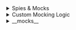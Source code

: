<details>
  <summary>Spies & Mocks</summary>

#### Spies

- Spy는 기존의 함수를 감시하고, 해당 함수가 어떻게 호출되었는지를 기록하는 특별한 도구이다. Spy는 함수의 구현을 수정하지 않으면서도 호출된 인자, 호출 횟수, 반환값 등을 추적한다.


##### 호출 여부 확인
```javascript

const originalFunction = jest.fn();
originalFunction(); // 함수 호출

expect(originalFunction).toHaveBeenCalled(); // 호출 여부 확인
//Spy를 사용하면 특정 함수가 호출되었는지 여부를 검증

```

##### 호출인자 검증
```javascript
const originalFunction = jest.fn();
originalFunction(1, 2);

expect(originalFunction).toHaveBeenCalledWith(1, 2); // 특정 인자로 호출됐는지 확인

//Spy를 사용하여 함수가 어떤 인자로 호출되었는지를 확인

```

##### 호출횟수 확인
```javascript
const originalFunction = jest.fn();
originalFunction();
originalFunction();

expect(originalFunction).toHaveBeenCalledTimes(2); // 호출 횟수 확인
//Spy를 통해 함수가 몇 번 호출되었는지를 추적

```

##### ex
```javascript

import { describe, it, expect, vi } from 'vitest';

describe('generateReportData', () => {

    it('should execute logFn if provided', () => {
        const logger = vi.fn(); // 빈 function을 만들어  

        generateReportData(logger);
        //generateReportData함수는 인자로 함수를 받아 안에서 실행하고 있다.
        //generateReportData함수가 인자를 실행이 되었는지 안되었는지 확인 할수 있다.

        expect(logger).toBeCalled();
    })

})
```

##### 반환값 확인
```javascript
const sum = (a, b) => a + b;
const spySum = jest.spyOn({ sum }, 'sum').mockImplementation(sum);

expect(spySum(1, 2)).toBe(3); // 원래 함수의 동작 확인

//원래 함수의 반환값도 확인

```

#### Mocks

Mock은 기존 함수의 동작을 완전히 대체하는 가짜 함수이다. Mock 함수는 호출된 횟수, 인자 등을 추적할 뿐만 아니라, 특정 값을 반환하도록 설정할 수 있다.


```javascript
import { it, expect,vi } from 'vitest';

import writeData from './io';
import { promises as fs } from 'fs';

vi.mock('fs')

it('should excute the writeFile method',()=>{
    const testData = 'Test';
    const testFilename = 'test.txt';

    // writeData를 호출 (이 안에서 fs.writeFile을 사용한다고 가정)  
    writeData(testData,testFilename)

    // fs.writeFile이 호출되었는지 확인
    expect(fs.writeFile).toBeCalled();
})

```
##### 모의 객체(mock object)
Mocking은 테스트를 독립시키기 위해 의존성을 개발자가 컨트롤하고 검사할 수 있는 오브젝트로 변환하는 테크닉입이다. 테스트를 할 때, 실제 객체를 사용하면 외부 의존성(예: 파일 시스템, 데이터베이스 등)에 영향을 받을 수 있기때문에 이를 피하기 위해 모의 객체를 사용한다.
** 참고:  mock은 호이스팅이 된다 **
여기서 “오브젝트로 변환한다”는 말은 Mocking을 통해 실제 의존성을 대체하는 가짜 객체를 생성한다는 의미이다. 구체적으로 설명하자면:

##### 실제 의존성 vs. Mock 객체
실제 의존성: 예를 들어, 데이터베이스나 외부 API와 같은 실제 객체는 코드가 실행될 때 실제 데이터를 가져오거나 특정 동작을 수행한다. 이런 객체들은 실제 상태나 동작에 의존하므로, 테스트를 복잡하게 만들거나 불안정하게 만들 수 있다.
Mock 객체: Mocking을 통해 개발자는 이러한 실제 의존성의 행동을 시뮬레이션할 수 있는 객체를 만든다. 이 Mock 객체는 실제 의존성과 같은 인터페이스를 가지고 있지만, 실제 데이터베이스나 API와 연결되어 있지 않고, 대신 사전에 정의된 방식으로 동작한다.

##### vi.mock('fs')의 역할

- 모듈 모킹: vi.mock('fs')를 호출하면, Node.js의 fs 모듈을 모의 객체로 변환한다. 이제 테스트 코드에서 fs 모듈의 메서드를 호출해도 실제 파일 시스템에 접근하지 않게 된다.
- 상태 관리: 모의 객체는 호출 횟수, 호출된 인수, 반환 값 등을 추적할 수 있는 기능을 제공한다. 이를 통해 테스트가 어떻게 작동하는지, 원하는 대로 동작하는지를 확인할 수 있다.

##### 참고 : 메서드 스텁과 모킹의 차이 
- 메서드 스텁(stub): 모의 객체는 기본적으로 모든 메서드가 빈 함수로 설정되고, 따라서 fs.writeFile 같은 메서드를 호출해도 실제로 파일에 쓰지 않지만, 호출 여부를 기록할 수 있다.
모의 객체는 호출된 정보와 결과를 추적하는 데 중점을 두고, 스텁은 특정 값을 반환하는 데 초점을 맞춘다는 점




</details>


















<details>
  <summary>Custom Mocking Logic</summary>

  ##### Mocking Logic


##### EX 
```javascript
//io.js
import path from 'path';
import { promises as fs } from 'fs';

export default function writeData(data, filename) {
  const storagePath = path.join(process.cwd(), 'data', filename);
  return fs.writeFile(storagePath, data);
}
```

```javascript
//Test Code


import { it, expect,vi } from 'vitest';

import writeData from './io';
import { promises as fs } from 'fs';


vi.mock('fs')
vi.mock('path', () => {
    //own implementation
    return {
        default: {
            join: (...args) => {
                return args[args.length -1]
            }
        }
    }
});
// 이 부분은 path 모듈을 모킹하는 코드이다. 여기서 path.join 메서드를 사용자 정의 구현으로 대체합니다.
// join 메서드는 일반적으로 여러 경로를 결합하는 데 사용되지만, 이 모킹에서는 모든 인수 중 마지막 인수만 반환하도록 구현되었다. 즉, path.join('a', 'b', 'c')를 호출하면 'c'만 반환된다.
//모킹된 구현에서 마지막 인수만 반환하면, 이 경우 filename만 반환된다. 예를 들어 path.join(process.cwd(), 'data', 'test.txt')는 'test.txt'를 반환하게 된.
// 이렇게 하는 이유는 테스트 환경에서 경로 처리를 간단하게 하여 테스트의 의도를 명확하게 하고, 복잡한 경로 결합 로직으로 인한 오류를 피하기 위함이다.
//참고 :  default라는 이름은 path 모듈을 default방식으로 임포트했기 때문에 default라고 명시되었다.
// 만약 path as abc 라고 모듈을 임포트 했다면, 모킬을 리털할때, {abc: ...} 모킹을 내보내야한다.
it('should excute the writeFile method',()=>{
    const testData = 'Test';
    const testFilename = 'test.txt';


    writeData(testData,testFilename)

    expect(fs.writeFile).toBeCalledWith(testFilename, testData)
})
```


</details>




<details>
  <summary>__mocks__</summary>

Jest에서 __mocks__ 디렉토리는 모듈의 자동 또는 수동으로 설정한 모의(mock) 구현을 제공하는 곳이다. Jest는 테스트를 수행할 때 종속성을 격리하고, 특정 모듈의 동작을 제어하기 위해 모의 기능을 많이 사용한다. __mocks__ 디렉토리를 사용하면 보다 쉽게 모듈을 모의할 수 있다.

```javascript
// src/myModule.js
export function fetchData() {
  return new Promise((resolve) => {
    setTimeout(() => {
      resolve("real data");
    }, 1000);
  });
}

// src/__mocks__/myModule.js
export function fetchData() {
  return Promise.resolve("mocked data");
}

// src/myComponent.js
import { fetchData } from './myModule';

export async function getData() {
  const data = await fetchData();
  return data;
}

```

##### Test Code
```javascript
// src/myComponent.test.js
jest.mock('./myModule'); // myModule을 모킹

import { getData } from './myComponent';
import * as myModule from './myModule';

test('getData should return mocked data', async () => {
  const data = await getData(); // 비동기 함수 호출
  expect(data).toBe('mocked data'); // 모의 데이터 확인
  expect(myModule.fetchData).toHaveBeenCalled(); // 호출 여부 확인
});

```

</details>